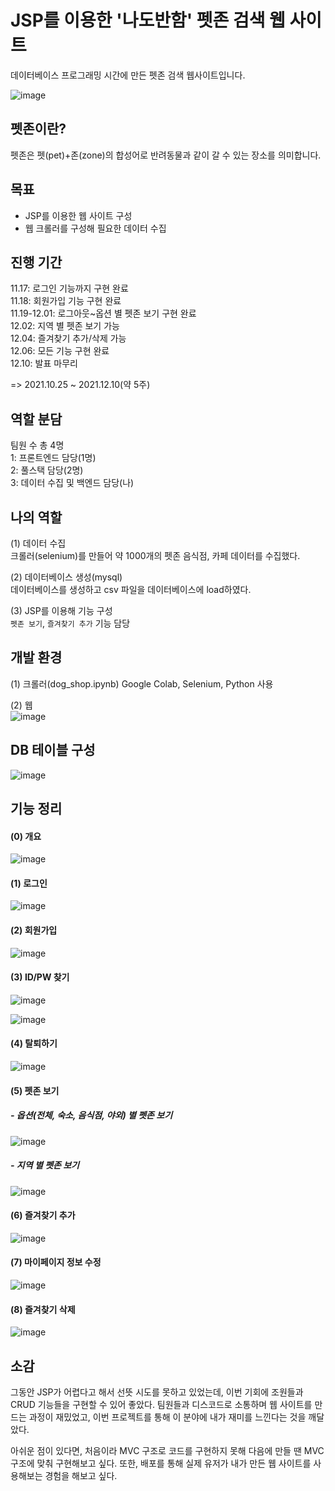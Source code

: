 # JSP를 이용한 '나도반함' 펫존 검색 웹 사이트


데이터베이스 프로그래밍 시간에 만든 펫존 검색 웹사이트입니다.


![image](https://user-images.githubusercontent.com/78905126/176642591-b7e9c54d-c738-4be0-9dee-165844129612.png)


## 펫존이란?  
펫존은 펫(pet)+존(zone)의 합성어로 반려동물과 같이 갈 수 있는 장소를 의미합니다.  

## 목표  
- JSP를 이용한 웹 사이트 구성  
- 웹 크롤러를 구성해 필요한 데이터 수집  

## 진행 기간  

11.17: 로그인 기능까지 구현 완료  
11.18: 회원가입 기능 구현 완료  
11.19-12.01: 로그아웃~옵션 별 펫존 보기 구현 완료  
12.02: 지역 별 펫존 보기 가능  
12.04: 즐겨찾기 추가/삭제 가능  
12.06: 모든 기능 구현 완료  
12.10: 발표 마무리   

=> 2021.10.25 ~ 2021.12.10(약 5주)  


## 역할 분담  
팀원 수 총 4명  
1: 프론트엔드 담당(1명)    
2: 풀스택 담당(2명)     
3: 데이터 수집 및 백엔드 담당(나)
 
## 나의 역할  

(1) 데이터 수집  
크롤러(selenium)를 만들어 약 1000개의 펫존 음식점, 카페 데이터를 수집했다.

(2) 데이터베이스 생성(mysql)  
데이터베이스를 생성하고 csv 파일을 데이터베이스에 load하였다.  

(3) JSP를 이용해 기능 구성  
`펫존 보기`, `즐겨찾기 추가` 기능 담당  

## 개발 환경    
(1) 크롤러(dog_shop.ipynb)
Google Colab, Selenium, Python 사용  
  
(2) 웹  
![image](https://user-images.githubusercontent.com/78905126/176638903-f2661681-0156-4c90-9304-1993fc4412f6.png)

## DB 테이블 구성  
![image](https://user-images.githubusercontent.com/78905126/176638998-f6208f98-557c-4d81-b638-b4621880a96c.png)

## 기능 정리 
#### (0) 개요    
![image](https://user-images.githubusercontent.com/78905126/176640823-bb5540ca-0fa0-489d-beda-7b8ec203e3be.png)

#### (1) 로그인  
![image](https://user-images.githubusercontent.com/78905126/176639819-3edbf046-294c-4fd8-b701-0c93cd469dcd.png)

#### (2) 회원가입  
![image](https://user-images.githubusercontent.com/78905126/176639805-a425576e-14c3-413f-af79-2082376e906a.png)

#### (3) ID/PW 찾기  
![image](https://user-images.githubusercontent.com/78905126/176639906-d66065a5-7c8d-42da-b171-069cb0f46cd2.png) 


![image](https://user-images.githubusercontent.com/78905126/176642242-b46aeb0e-70e6-4a56-b5d2-dede71d4af18.png)  
  

#### (4) 탈퇴하기  
![image](https://user-images.githubusercontent.com/78905126/176641478-32540ff5-27cc-4958-bf2a-17e052a98b5b.png)


#### (5) 펫존 보기  
##### - 옵션(전체, 숙소, 음식점, 야외) 별 펫존 보기  
![image](https://user-images.githubusercontent.com/78905126/176639747-e760f0c5-a523-4e99-b743-4f385fad95f3.png)  

##### - 지역 별 펫존 보기  
![image](https://user-images.githubusercontent.com/78905126/176639781-a79aa046-f1e6-4a8d-9aeb-409e9945396f.png)  
 
#### (6) 즐겨찾기 추가  
![image](https://user-images.githubusercontent.com/78905126/176640099-ca1885cd-c6dd-41c9-a7eb-fdfb1f3cac10.png)

#### (7) 마이페이지 정보 수정  
![image](https://user-images.githubusercontent.com/78905126/176640015-9938326c-8896-49ca-8cb6-e681f7d628b2.png)

#### (8) 즐겨찾기 삭제  
![image](https://user-images.githubusercontent.com/78905126/176641599-a1985cf1-2d06-414e-8182-e1b0f38b065b.png)

## 소감  

그동안 JSP가 어렵다고 해서 선뜻 시도를 못하고 있었는데, 이번 기회에 조원들과 CRUD 기능들을 구현할 수 있어 좋았다. 팀원들과 디스코드로 소통하며 웹 사이트를 만드는 과정이 재밌었고, 이번 프로젝트를 통해 이 분야에 내가 재미를 느낀다는 것을 깨달았다.    

아쉬운 점이 있다면, 처음이라 MVC 구조로 코드를 구현하지 못해 다음에 만들 땐 MVC 구조에 맞춰 구현해보고 싶다. 또한, 배포를 통해 실제 유저가 내가 만든 웹 사이트를 사용해보는 경험을 해보고 싶다.
